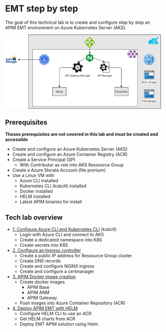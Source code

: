 # EMT step by step

The goal of this technical lab is to create and configure step by step an APIM EMT environment on Azure Kubernetes Server (AKS).

![global view](./imgs/demo-architecture-Infra.png)


## Prerequisites
**Thoses prerequisites are not covered in this lab and must be created and accessible**
- Create and configure an Azure Kubernetes Server (AKS)
- Create and configure an Azure Container Registry (ACR)
- Create a Service Principal (SP)
    - With Contributor as role into AKS Ressource Group
- Create a Azure Storate Account (file prenium)
- Use a Linux VM with
    - Azure CLI installed
    - Kubernetes CLI (kubctl) installed
    - Docker installed
    - HELM installed
    - Latest APIM binaries for install

## Tech lab overview
- [1. Configure Azure CLI and Kubernetes CLI](./Configure_Azure_and_Kubernetes_CLI) (kubctl)
    - Login with Azure CLI and connect to AKS
    - Create a dedicated namespace into K8S
    - Create secrets into K8S
- [2. Configure an Ingress controller](./Configure_an_ingress_controller)
    - Create a public IP address for Ressource Group cluster
    - Create DNS records
    - Create and configure NGINX ingress
    - Create and configure a certmanager
- [3. APIM Docker image creation](./APIM_Docker_image_creation)
    - Create docker images
        - APIM Base
        - APIM ANM
        - APIM Gateway
    - Push images into Azure Container Repository (ACR)
- [4. Deploy APIM EMT with HELM](./Deploy_APIM_EMT_with_HELM)
    - Configure HELM CLI to use an ACR
    - Get HELM charts from ACR
    - Deploy EMT APIM solution using Helm